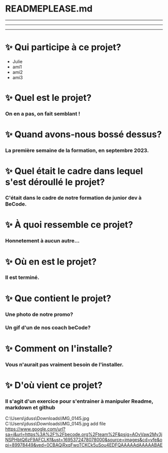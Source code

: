 # READMEPLEASE.md
***
---
- - -
#  ✨ Qui participe à ce projet?
* Julie
* ami1
* ami2
* ami3
#  ✨ Quel est le projet?
### On en a pas, on fait semblant !
#  ✨ Quand avons-nous bossé dessus?
### La première semaine de la formation, en septembre 2023.
#  ✨ Quel était le cadre dans lequel s'est déroullé le projet?
### C'était dans le cadre de notre formation de junior dev à BeCode.
#  ✨ À quoi ressemble ce projet?
### Honnetement à aucun autre...
#  ✨ Où en est le projet?
### Il est terminé.
#  ✨ Que contient le projet?
### Une photo de notre promo?
### Un gif d'un de nos coach beCode?
#  ✨ Comment on l'installe?
### Vous n'aurait pas vraiment besoin de l'installer.
#  ✨ D'où vient ce projet?
### Il s'agit d'un exercice pour s'entrainer à manipuler Readme, markdown et github
C:\Users\jduss\Downloads\IMG_0145.jpg
C:\Users\jduss\Downloads\IMG_0145.jpg
add file
https://www.google.com/url?sa=i&url=https%3A%2F%2Fbecode.org%2Fteam%2F&psig=AOvVaw2My3jNSPHbtQ6zF9AFCLKf&ust=1695372478078000&source=images&cd=vfe&opi=89978449&ved=0CBAQjRxqFwoTCKCk5uSou4EDFQAAAAAdAAAAABAE


